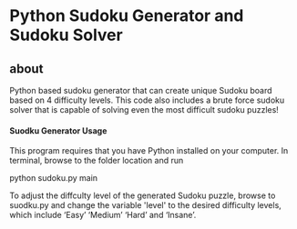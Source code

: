# Python Sudoku Generator and Sudoku Solver

## about 

Python based sudoku generator that can create unique Sudoku board based on 4 difficulty levels. This code also includes a brute force sudoku solver that is capable of solving even the most difficult sudoku puzzles! 
#### Suodku Generator Usage

This program requires that you have Python installed on your computer. In terminal, browse to the folder location and run 

python sudoku.py main

To adjust the diffculty level of the generated Sudoku puzzle, browse to suodku.py and change the variable 'level' to the desired difficulty levels, which include ‘Easy’ ‘Medium’ ‘Hard’ and ‘Insane’.

